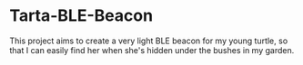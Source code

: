 # Tarta-BLE-Beacon

This project aims to create a very light BLE beacon for my young turtle, so that I can easily find her when she's hidden under the bushes in my garden.


